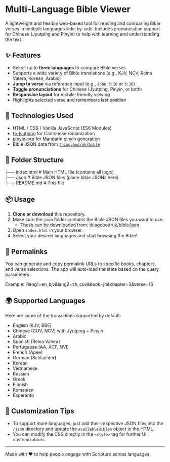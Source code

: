 # Multi-Language Bible Viewer

A lightweight and flexible web-based tool for reading and comparing Bible verses in multiple languages side-by-side. Includes pronunciation support for Chinese (Jyutping and Pinyin) to help with learning and understanding the text.

## ✨ Features

- Select up to **three languages** to compare Bible verses
- Supports a wide variety of Bible translations (e.g., KJV, NCV, Reina Valera, Korean, Arabic)
- **Jump to verse** via reference input (e.g., `John 3:16` or `3:16`)
- **Toggle pronunciations** for Chinese (Jyutping, Pinyin, or both)
- **Responsive layout** for mobile-friendly viewing
- Highlights selected verse and remembers last position

## 🧩 Technologies Used

- HTML / CSS / Vanilla JavaScript (ES6 Modules)
- [to-jyutping](https://github.com/Canop/to-jyutping) for Cantonese romanization
- [pinyin-pro](https://github.com/zh-lx/pinyin-pro) for Mandarin pinyin generation
- Bible JSON data from [`thiagobodruk/bible`](https://github.com/thiagobodruk/bible)

## 📁 Folder Structure

├── index.html # Main HTML file (contains all logic)</br>
├── /json # Bible JSON files (place bible JSONs here)</br>
└── README.md # This file


## 📦 Usage

1. **Clone or download** this repository.
2. Make sure the `json` folder contains the Bible JSON files you want to use.
   - These can be downloaded from: [thiagobodruk/bible/json](https://github.com/thiagobodruk/bible/tree/master/json)
3. Open `index.html` in your browser.
4. Select your desired languages and start browsing the Bible!

## 🔗 Permalinks

You can generate and copy permalink URLs to specific books, chapters, and verse selections. The app will auto-load the state based on the query parameters.

Example: ?lang1=en_kjv&lang2=zh_cuv&book=jn&chapter=3&verse=16


## 🌍 Supported Languages

Here are some of the translations supported by default:

- English (KJV, BBE)
- Chinese (CUV, NCV) with Jyutping + Pinyin
- Arabic
- Spanish (Reina Valera)
- Portuguese (AA, ACF, NVI)
- French (Apee)
- German (Schlachter)
- Korean
- Vietnamese
- Russian
- Greek
- Finnish
- Romanian
- Esperanto

## 🔧 Customization Tips

- To support more languages, just add their respective JSON files into the `/json` directory and update the `availableBibles` object in the HTML.
- You can modify the CSS directly in the `<style>` tag for further UI customizations.


---

Made with ❤️ to help people engage with Scripture across languages.
